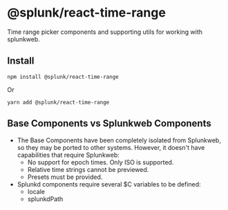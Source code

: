 # @splunk/react-time-range

Time range picker components and supporting utils for working with splunkweb.

## Install

```
npm install @splunk/react-time-range
```

Or

```
yarn add @splunk/react-time-range
```

## Base Components vs Splunkweb Components

-   The Base Components have been completely isolated from Splunkweb, so they may be ported to other
    systems. However, it doesn't have capabilities that require Splunkweb:
    -   No support for epoch times. Only ISO is supported.
    -   Relative time strings cannot be previewed.
    -   Presets must be provided.
-   Splunkd components require several \$C variables to be defined:
    -   locale
    -   splunkdPath
